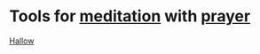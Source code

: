 
# Tools for [meditation](https://adequate.life/awareness/) with [prayer](https://theologos.site/prayer/)

[Hallow](https://hallow.com/)

